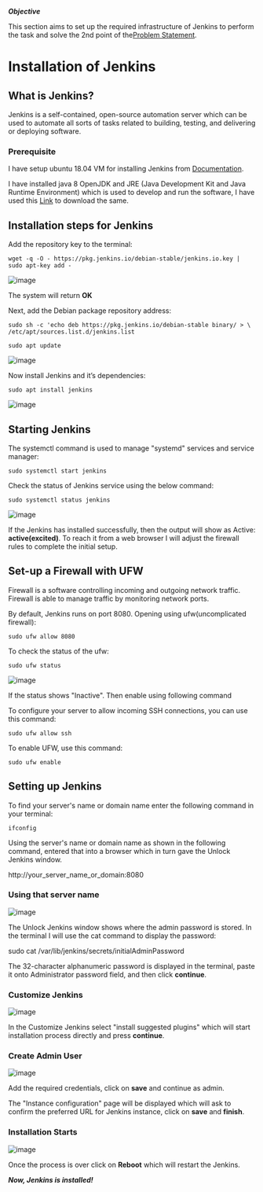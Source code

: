 ***Objective***

This section aims to set up the required infrastructure of Jenkins to perform the task and solve the 2nd point of the[Problem Statement](https://devsecops-report.netlify.app/problem-statements/).

# Installation of Jenkins 

## What is Jenkins? 

Jenkins is a self-contained, open-source automation server which can be used to automate all sorts of tasks related to building, testing, and delivering or deploying software. 

### Prerequisite 

I have setup ubuntu 18.04 VM for installing Jenkins from [Documentation](https://www.jenkins.io/doc/book/installing/). 

I have installed java 8 OpenJDK and JRE (Java Development Kit and Java Runtime Environment) which is used to develop and run the software, I have used this [Link](https://www.digitalocean.com/community/tutorials/how-to-install-java-with-apt-on-ubuntu-18-04#installing-specific-versions-of-openjdk) to download the same. 

## Installation steps for Jenkins  

Add the repository key to the terminal:  

    wget -q -O - https://pkg.jenkins.io/debian-stable/jenkins.io.key | sudo apt-key add - 

![image](pictures/jenk.png) 

The system will return **OK**  

Next, add the Debian package repository address:   

    sudo sh -c 'echo deb https://pkg.jenkins.io/debian-stable binary/ > \ 
    /etc/apt/sources.list.d/jenkins.list 

    sudo apt update 

![image](pictures/last.png) 

Now install Jenkins and it’s dependencies: 

    sudo apt install jenkins  

![image](pictures/installed.png) 

## Starting Jenkins 

The systemctl command is used to manage "systemd" services and service manager:  

    sudo systemctl start jenkins 

Check the status of Jenkins service using the below command:  

    sudo systemctl status jenkins 

![image](pictures/startandstatus.png)  

If the Jenkins has installed successfully, then the output will show as Active: **active(excited)**. To reach it from a web browser I will adjust the firewall rules to complete the initial setup. 

## Set-up a Firewall with UFW 

Firewall is a software controlling incoming and outgoing network traffic. Firewall is able to manage traffic by monitoring network ports. 

By default, Jenkins runs on port 8080. Opening using ufw(uncomplicated firewall): 

    sudo ufw allow 8080 

To check the status of the ufw: 

    sudo ufw status 

![image](pictures/activee.png) 

If the status shows "Inactive". Then enable using following command 

To configure your server to allow incoming SSH connections, you can use this command: 

    sudo ufw allow ssh 

To enable UFW, use this command:   

    sudo ufw enable 

## Setting up Jenkins 


To find your server's name or domain name enter the following command in your terminal: 


    ifconfig  

Using the server's name or domain name as shown in the following command, entered that into a browser which in turn gave the Unlock Jenkins window. 

http://your_server_name_or_domain:8080 

### Using that server name  

![image](/pictures/unlock.png) 

The Unlock Jenkins window shows where the admin password is stored. In the terminal I will use the cat command to display the password: 
 
sudo cat /var/lib/jenkins/secrets/initialAdminPassword 

The 32-character alphanumeric password is displayed in the terminal, paste it onto Administrator password field, and then click **continue**.  

### Customize Jenkins  

![image](/pictures/costumize.png) 

In the Customize Jenkins select "install suggested plugins" which will start installation process directly and press **continue**. 

### Create Admin User  
 
![image](/pictures/info.png) 

Add the required credentials, click on **save** and continue as admin. 

The "Instance configuration" page will be displayed which will ask to confirm the preferred URL for Jenkins instance, click on **save** and **finish**. 

### Installation Starts 

![image](/pictures/started.png) 

Once the process is over click on **Reboot** which will restart the Jenkins. 


***Now, Jenkins is installed!*** 

 
 
 

 